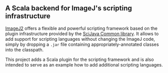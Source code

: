 A Scala backend for ImageJ's scripting infrastructure
-----------------------------------------------------

[ImageJ2](http://developer.imagej.net/) offers a flexible and powerful scripting
framework based on the plugin infrastructure provided by the [SciJava Common
library](https://github.com/scijava/scijava-common). It allows to add support
for scripting languages without changing the ImageJ code, simply by dropping a
```.jar``` file containing appropriately-annotated classes into the classpath.

This project adds a Scala plugin for the scripting framework and is also
intended to serve as an example how to add additional scripting languages.
